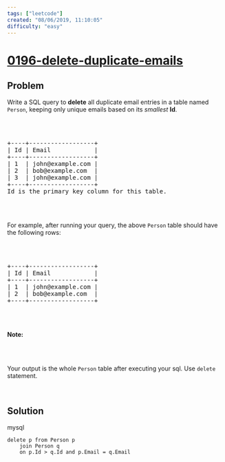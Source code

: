 ```yaml
---
tags: ["leetcode"]
created: "08/06/2019, 11:10:05"
difficulty: "easy"
---
```


# [0196-delete-duplicate-emails](https://leetcode.com/problems/delete-duplicate-emails/)

## Problem
<div><p>Write a SQL query to <strong>delete</strong> all duplicate email entries in a table named <code>Person</code>, keeping only unique emails based on its <i>smallest</i> <b>Id</b>.</p><br><br><pre>+----+------------------+<br>| Id | Email            |<br>+----+------------------+<br>| 1  | john@example.com |<br>| 2  | bob@example.com  |<br>| 3  | john@example.com |<br>+----+------------------+<br>Id is the primary key column for this table.<br></pre><br><br><p>For example, after running your query, the above <code>Person</code> table should have the following rows:</p><br><br><pre>+----+------------------+<br>| Id | Email            |<br>+----+------------------+<br>| 1  | john@example.com |<br>| 2  | bob@example.com  |<br>+----+------------------+<br></pre><br><br><p><strong>Note:</strong></p><br><br><p>Your output is the whole <code>Person</code>&nbsp;table after executing your sql. Use <code>delete</code> statement.</p><br></div>

## Solution

mysql
```mysql
delete p from Person p
    join Person q
    on p.Id > q.Id and p.Email = q.Email
​
```
